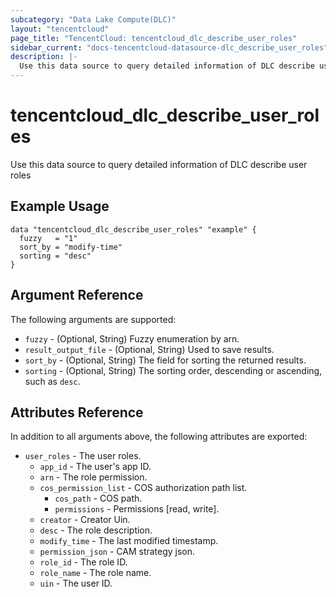 ```yaml
---
subcategory: "Data Lake Compute(DLC)"
layout: "tencentcloud"
page_title: "TencentCloud: tencentcloud_dlc_describe_user_roles"
sidebar_current: "docs-tencentcloud-datasource-dlc_describe_user_roles"
description: |-
  Use this data source to query detailed information of DLC describe user roles
---
```


# tencentcloud_dlc_describe_user_roles

Use this data source to query detailed information of DLC describe user roles

## Example Usage

```hcl
data "tencentcloud_dlc_describe_user_roles" "example" {
  fuzzy   = "1"
  sort_by = "modify-time"
  sorting = "desc"
}
```

## Argument Reference

The following arguments are supported:

* `fuzzy` - (Optional, String) Fuzzy enumeration by arn.
* `result_output_file` - (Optional, String) Used to save results.
* `sort_by` - (Optional, String) The field for sorting the returned results.
* `sorting` - (Optional, String) The sorting order, descending or ascending, such as `desc`.

## Attributes Reference

In addition to all arguments above, the following attributes are exported:

* `user_roles` - The user roles.
  * `app_id` - The user's app ID.
  * `arn` - The role permission.
  * `cos_permission_list` - COS authorization path list.
    * `cos_path` - COS path.
    * `permissions` - Permissions [read, write].
  * `creator` - Creator Uin.
  * `desc` - The role description.
  * `modify_time` - The last modified timestamp.
  * `permission_json` - CAM strategy json.
  * `role_id` - The role ID.
  * `role_name` - The role name.
  * `uin` - The user ID.



